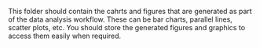 This folder should contain the cahrts and figures that are generated as part of the data analysis workflow. 
These can be bar charts, parallel lines, scatter plots, etc. 
You should store the generated figures and graphics to access them easily when required.